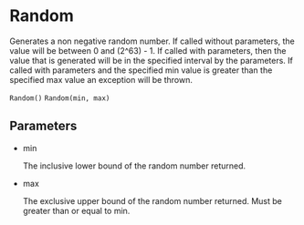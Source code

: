 # Random

Generates a non negative random number. If called without parameters, the value will be between 0 and (2^63) - 1. If called with parameters, then the value that is generated will be in the specified interval by the parameters. If called with parameters and the specified min value is greater than the specified max value an exception will be thrown.

`Random()`
`Random(min, max)`

## Parameters

* min

    The inclusive lower bound of the random number returned.

* max

    The exclusive upper bound of the random number returned. Must be greater than or equal to min. 